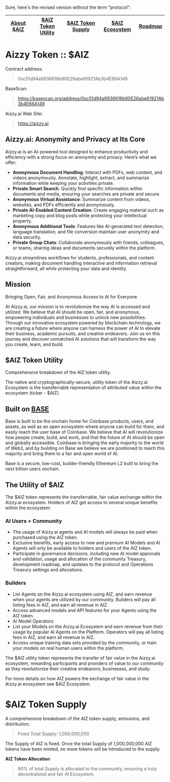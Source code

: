 Sure, here's the revised version without the term "protocol":

| [About $AIZ](#about) | [$AIZ Token Utility](#utility) | [$AIZ Token Supply](#supply) | [$AIZ Ecosystem](#ecosystem) |  [Roadmap](#roadmap) |
|--|--|--|--|--|

    
# <a id="about"></a>Aizzy Token :: $AIZ

Contract address:
>0xc51d94a9936616b90E26abe61921Ab3b4E66A149

BaseScan:
>https://basescan.org/address/0xc51d94a9936616b90E26abe61921Ab3b4E66A149

Aizzy.ai Web Site:
>https://aizzy.ai

## Aizzy.ai: Anonymity and Privacy at Its Core

Aizzy.ai is an AI-powered tool designed to enhance productivity and efficiency with a strong focus on anonymity and privacy. Here’s what we offer:

- **Anonymous Document Handling**: Interact with PDFs, web content, and videos anonymously. Annotate, highlight, extract, and summarize information while keeping your activities private.
- **Private Smart Search**: Quickly find specific information within documents and media, ensuring your searches are private and secure.
- **Anonymous Virtual Assistance**: Summarize content from videos, websites, and PDFs efficiently and anonymously.
- **Private AI-Enabled Content Creation**: Create engaging material such as marketing copy and blog posts while protecting your intellectual property.
- **Anonymous Additional Tools**: Features like AI-generated text detection, language translation, and file conversion maintain user anonymity and data security.
- **Private Group Chats**: Collaborate anonymously with friends, colleagues, or teams, sharing ideas and documents securely within the platform.

Aizzy.ai streamlines workflows for students, professionals, and content creators, making document handling interactive and information retrieval straightforward, all while protecting your data and identity.

## Mission
Bringing Open, Fair, and Anonymous Access to AI for Everyone

At Aizzy.ai, our mission is to revolutionize the way AI is accessed and utilized. We believe that AI should be open, fair, and anonymous, empowering individuals and businesses to unlock new possibilities. Through our innovative ecosystem powered by blockchain technology, we are creating a future where anyone can harness the power of AI to elevate their business, academic pursuits, and creative endeavors. Join us on this journey and discover unmatched AI solutions that will transform the way you create, learn, and build.

## $AIZ Token Utility

Comprehensive breakdown of the AIZ token utility.

The native and cryptographically-secure, utility token of the Aizzy.ai Ecosystem is the transferrable representation of attributed value within the ecosystem (ticker - $AIZ).

## Built on [BASE](https://www.base.org)

Base is built to be the onchain home for Coinbase products, users, and assets, as well as an open ecosystem where anyone can build for them, and easily reach the user base of Coinbase. We believe that AI will revolutionize how people create, build, and work, and that the future of AI should be open and globally accessible. Coinbase is bringing the early majority to the world of Web3, and by building on Base we believe we are positioned to reach this majority and bring them to a fair and open world of AI.

Base is a secure, low-cost, builder-friendly Ethereum L2 built to bring the next billion users onchain.

## <a id="utility"></a>The Utility of $AIZ

The $AIZ token represents the transferrable, fair value exchange within the Aizzy.ai ecosystem. Holders of AIZ get access to several unique benefits within the ecosystem:

### AI Users + Community

- The usage of Aizzy.ai agents and AI models will always be paid when purchased using the AIZ token.
- Exclusive benefits, early access to new and premium AI Models and AI Agents will only be available to holders and users of the AIZ token.
- Participate in governance decisions, including new AI model approvals and validation, usage and allocation of the community Treasury, development roadmap, and updates to the protocol and Operations Treasury settings and allocations.

### Builders

- List Agents on the Aizzy.ai ecosystem using AIZ, and earn revenue when your agents are utilized by our community. Builders will pay all listing fees in AIZ, and earn all revenue in AIZ.
- Access advanced models and API features for your Agents using the AIZ token.
- AI Model Operators
- List your Models on the Aizzy.ai Ecosystem and earn revenue from their usage by popular AI Agents on the Platform. Operators will pay all listing fees in AIZ, and earn all revenue in AIZ.
- Access unique training data sets provided by the community, or train your models on real human users within the platform.

The $AIZ utility token represents the transfer of fair value in the Aizzy.ai ecosystem, rewarding participants and providers of value to our community as they revolutionize their creative endeavors, businesses, and study.

For more details on how AIZ powers the exchange of fair value in the Aizzy.ai ecosystem see $AIZ Ecosystem.

# <a id="supply"></a>$AIZ Token Supply
A comprehensive breakdown of the AIZ token supply, emissions, and distribution.

> Fixed Total Supply: 1,000,000,000

The Supply of AIZ is fixed. Once the total Supply of 1,000,000,000 AIZ tokens have been minted, no more tokens will be introduced to the supply.

**AIZ Token Allocation**

> 80% of total Supply is allocated to the community, ensuring a truly decentralized and fair AI Ecosystem.
